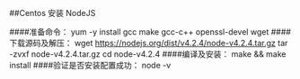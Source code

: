 ##Centos 安装 NodeJS

####准备命令：
yum -y install gcc make gcc-c++ openssl-devel wget
####下载源码及解压：
wget https://nodejs.org/dist/v4.2.4/node-v4.2.4.tar.gz
tar -zvxf node-v4.2.4.tar.gz
cd node-v4.2.4
####编译及安装：
make && make install
####验证是否安装配置成功：
node -v  
